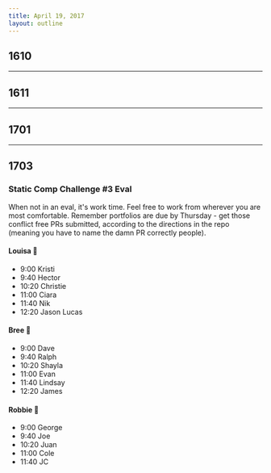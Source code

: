 ```yaml
---
title: April 19, 2017
layout: outline
---
```


## 1610

----------------------------------------------- 

## 1611

-----------------------------------------------

## 1701

-----------------------------------------------

## 1703

### Static Comp Challenge #3 Eval
When not in an eval, it's work time. Feel free to work from wherever you are most comfortable. Remember portfolios are due by Thursday - get those conflict free PRs submitted, according to the directions in the repo (meaning you have to name the damn PR correctly people).

#### Louisa :hear_no_evil:

- 9:00 Kristi
- 9:40 Hector
- 10:20 Christie
- 11:00 Ciara
- 11:40 Nik
- 12:20 Jason Lucas

#### Bree :see_no_evil:

- 9:00 Dave
- 9:40 Ralph
- 10:20 Shayla
- 11:00 Evan
- 11:40 Lindsay
- 12:20 James

#### Robbie :speak_no_evil:

- 9:00 George
- 9:40 Joe
- 10:20 Juan
- 11:00 Cole
- 11:40 JC
